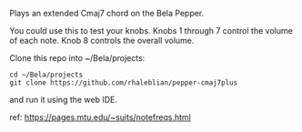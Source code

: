 Plays an extended Cmaj7 chord on the Bela Pepper.

You could use this to test your knobs.
Knobs 1 through 7 control the volume of each note.
Knob 8 controls the overall volume.

Clone this repo into ~/Bela/projects:

    cd ~/Bela/projects
    git clone https://github.com/rhaleblian/pepper-cmaj7plus
  
and run it using the web IDE.

ref: https://pages.mtu.edu/~suits/notefreqs.html
